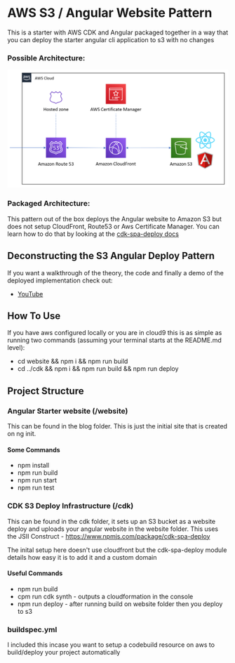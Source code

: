 # AWS S3 / Angular Website Pattern
This is a starter with AWS CDK and Angular packaged together in a way that you can deploy the starter angular cli application to s3 with no changes

### Possible Architecture:
![Architecture](https://raw.githubusercontent.com/cdk-patterns/serverless/master/s3-angular-website/img/architecture.PNG)

### Packaged Architecture:
This pattern out of the box deploys the Angular website to Amazon S3 but does not setup CloudFront, Route53 or Aws Certificate Manager. You can learn how to do that by looking at the [cdk-spa-deploy docs](https://github.com/nideveloper/CDK-SPA-Deploy)

## Deconstructing the S3 Angular Deploy Pattern
If you want a walkthrough of the theory, the code and finally a demo of the deployed implementation check out:

- [YouTube](https://www.youtube.com/watch?v=tUUNiF0q7rk)


## How To Use
If you have aws configured locally or you are in cloud9 this is as simple as running two commands (assuming your terminal starts at the README.md level):
- cd website && npm i && npm run build
- cd ../cdk && npm i && npm run build && npm run deploy 

## Project Structure

### Angular Starter website (/website)
This can be found in the blog folder. This is just the initial site that is created on ng init.

#### Some Commands
- npm install
- npm run build
- npm run start
- npm run test

### CDK S3 Deploy Infrastructure (/cdk)
This can be found in the cdk folder, it sets up an S3 bucket as a website deploy and uploads your angular website in the website folder. This uses the JSII Construct - https://www.npmjs.com/package/cdk-spa-deploy

The inital setup here doesn't use cloudfront but the cdk-spa-deploy module details how easy it is to add it and a custom domain

#### Useful Commands

- npm run build
- cpm run cdk synth - outputs a cloudformation in the console
- npm run deploy - after running build on website folder then you deploy to s3

### buildspec.yml
I included this incase you want to setup a codebuild resource on aws to build/deploy your project automatically

